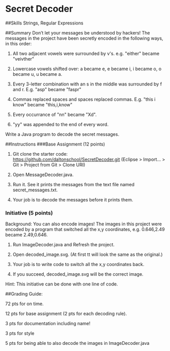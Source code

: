 # Secret Decoder

##Skills
Strings, Regular Expressions

##Summary
Don’t let your messages be understood by hackers! The messages in the project have been secretly encoded in the following ways, in this order:

1. All two adjacent vowels were surrounded by v's. e.g. "either" became "veivther"

2. Lowercase vowels shifted over: a became e, e became i, i became o, o became u, u became a.

3. Every 3-letter combination with an s in the middle was surrounded by f and r. E.g. "asp" became "faspr"

4. Commas replaced spaces and spaces replaced commas. E.g. "this i know" became "this,i,know"

5. Every occurrance of "nn" became "Xd".

6. "yy" was appended to the end of every word.


Write a Java program to decode the secret messages.



##Instructions
###Base Assignment (12 points)
1. Git clone the starter code: https://github.com/daltonschool/SecretDecoder.git
(Eclipse > Import... > Git > Project from Git > Clone URI)

2. Open MessageDecoder.java.

3. Run it. See it prints the messages from the text file named secret_messages.txt.

4. Your job is to decode the messages before it prints them.

### Initiative (5 points)
Background: You can also encode images! The images in this project were encoded by a program that switched all the x,y coordinates, e.g. 0.646,2.49 became 2.49,0.646. 


1. Run ImageDecoder.java and Refresh the project.

2. Open decoded_image.svg. (At first tt will look the same as the original.)

3. Your job is to write code to switch all the x,y coordinates back.

4. If you succeed, decoded_image.svg will be the correct image.

Hint: This initiative can be done with one line of code.


##Grading Guide:
  
 72 pts for on time.
  
 12 pts for base assignment (2 pts for each decoding rule).
  
 3 pts for documentation including name!
  
 3 pts for style
  
 5 pts for being able to also decode the images in ImageDecoder.java

